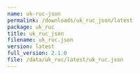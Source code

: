 ```yaml
---
name: uk-ruc-json
permalink: /downloads/uk_ruc_json/latest
package: uk_ruc
title: uk_ruc_json
filename: uk_ruc.json
version: latest
full_version: 2.1.0
file: /data/uk_ruc/latest/uk_ruc.json
---
```

